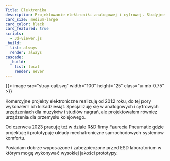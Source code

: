 ```yaml
---
Title: Elektronika
description: Projektowanie elektroniki analogowej i cyfrowej. Studyjne i sceniczne procesory audio.
card_size: medium-large
card_color: black
card_featured: true
scripts:
  - 3d-viewer.js
_build:
  list: always
  render: always
cascade:
  _build:
    list: local
    render: never
---
```


{{< image src="stray-cat.svg" width="100" height="25" class="u-mb-0.75" >}}

Komercyjne projekty elektroniczne realizuję od 2012 roku, do tej pory wykonałem ich kilkadziesiąt. Specjalizuję się w analogowych i cyfrowych urządzeniach dla muzyków i studiów nagrań, ale projektowałem również urządzenia dla przemysłu kolejowego.

Od czerwca 2023 pracuję też w dziale R&D firmy Faurecia Pneumatic gdzie projektuję i prototypuję układy mechatroniczne samochodowych systemów komfortu.

Posiadam dobrze wyposażone i zabezpieczone przed ESD laboratorium w którym mogę wykonywać wysokiej jakości prototypy.
